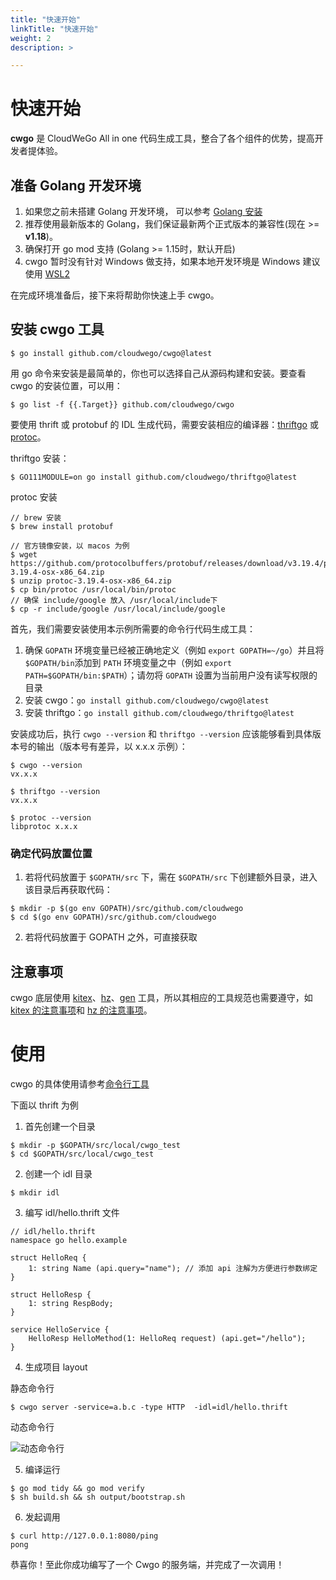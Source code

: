 ```yaml
---
title: "快速开始"
linkTitle: "快速开始"
weight: 2
description: >

---
```


# 快速开始
**cwgo** 是 CloudWeGo All in one 代码生成工具，整合了各个组件的优势，提高开发者提体验。

## 准备 Golang 开发环境

1.  如果您之前未搭建 Golang 开发环境， 可以参考 [Golang 安装](https://golang.org/doc/install)
1.  推荐使用最新版本的 Golang，我们保证最新两个正式版本的兼容性(现在 >= **v1.18**)。
1.  确保打开 go mod 支持 (Golang >= 1.15时，默认开启)
1.  cwgo 暂时没有针对 Windows 做支持，如果本地开发环境是 Windows 建议使用 [WSL2](https://docs.microsoft.com/zh-cn/windows/wsl/install)

在完成环境准备后，接下来将帮助你快速上手 cwgo。

## 安装 cwgo 工具

```
$ go install github.com/cloudwego/cwgo@latest
```

用 go 命令来安装是最简单的，你也可以选择自己从源码构建和安装。要查看 cwgo 的安装位置，可以用：

```
$ go list -f {{.Target}} github.com/cloudwego/cwgo
```

要使用 thrift 或 protobuf 的 IDL 生成代码，需要安装相应的编译器：[thriftgo](https://github.com/cloudwego/thriftgo) 或 [protoc](https://github.com/protocolbuffers/protobuf/releases)。

thriftgo 安装：

```
$ GO111MODULE=on go install github.com/cloudwego/thriftgo@latest
```

protoc 安装

```
// brew 安装
$ brew install protobuf

// 官方镜像安装，以 macos 为例
$ wget https://github.com/protocolbuffers/protobuf/releases/download/v3.19.4/protoc-3.19.4-osx-x86_64.zip
$ unzip protoc-3.19.4-osx-x86_64.zip
$ cp bin/protoc /usr/local/bin/protoc
// 确保 include/google 放入 /usr/local/include下
$ cp -r include/google /usr/local/include/google
```

首先，我们需要安装使用本示例所需要的命令行代码生成工具：

1.  确保 `GOPATH` 环境变量已经被正确地定义（例如 `export GOPATH=~/go`）并且将`$GOPATH/bin`添加到 `PATH` 环境变量之中（例如 `export PATH=$GOPATH/bin:$PATH`）；请勿将 `GOPATH` 设置为当前用户没有读写权限的目录
1.  安装 cwgo：`go install github.com/cloudwego/cwgo@latest`
1.  安装 thriftgo：`go install github.com/cloudwego/thriftgo@latest`

安装成功后，执行 `cwgo --version` 和 `thriftgo --version` 应该能够看到具体版本号的输出（版本号有差异，以 x.x.x 示例）：

```
$ cwgo --version
vx.x.x

$ thriftgo --version
vx.x.x

$ protoc --version
libprotoc x.x.x
```

### 确定代码放置位置

1.  若将代码放置于 `$GOPATH/src` 下，需在 `$GOPATH/src` 下创建额外目录，进入该目录后再获取代码：

```
$ mkdir -p $(go env GOPATH)/src/github.com/cloudwego
$ cd $(go env GOPATH)/src/github.com/cloudwego
```

2.  若将代码放置于 GOPATH 之外，可直接获取

## 注意事项

cwgo 底层使用 [kitex](https://www.cloudwego.io/zh/docs/kitex/tutorials/code-gen/code_generation/)、[hz](https://www.cloudwego.io/zh/docs/hertz/tutorials/toolkit/toolkit/)、[gen](https://gorm.io/gen/index.html) 工具，所以其相应的工具规范也需要遵守，如 [kitex 的注意事项](https://www.cloudwego.io/zh/docs/kitex/tutorials/code-gen/code_generation/#%E4%BD%BF%E7%94%A8-protobuf-idl-%E7%9A%84%E6%B3%A8%E6%84%8F%E4%BA%8B%E9%A1%B9)和 [hz 的注意事项](https://www.cloudwego.io/zh/docs/hertz/tutorials/toolkit/toolkit/#%E6%B3%A8%E6%84%8F%E4%BA%8B%E9%A1%B9)。

# 使用

cwgo 的具体使用请参考[命令行工具](content/zh/docs/cwgo/tutorials/cli)

下面以 thrift 为例

1.  首先创建一个目录

```
$ mkdir -p $GOPATH/src/local/cwgo_test
$ cd $GOPATH/src/local/cwgo_test
```

2.  创建一个 idl 目录

```
$ mkdir idl
```

3.  编写 idl/hello.thrift 文件

```
// idl/hello.thrift
namespace go hello.example

struct HelloReq {
    1: string Name (api.query="name"); // 添加 api 注解为方便进行参数绑定
}

struct HelloResp {
    1: string RespBody;
}

service HelloService {
    HelloResp HelloMethod(1: HelloReq request) (api.get="/hello");
}
```

4.  生成项目 layout

静态命令行

```
$ cwgo server -service=a.b.c -type HTTP  -idl=idl/hello.thrift
```

动态命令行

![动态命令行](/img/docs/cwgo_dynamic.gif)

5.  编译运行

```
$ go mod tidy && go mod verify
$ sh build.sh && sh output/bootstrap.sh
```

6.  发起调用

```
$ curl http://127.0.0.1:8080/ping
pong
```

恭喜你！至此你成功编写了一个 Cwgo 的服务端，并完成了一次调用！
